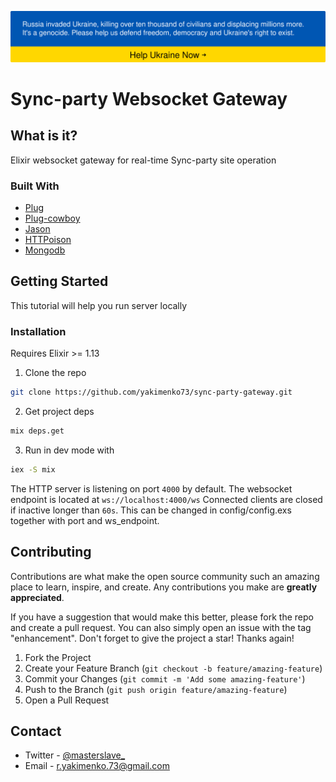 [![SWUbanner](https://raw.githubusercontent.com/vshymanskyy/StandWithUkraine/main/banner2-direct.svg)](https://github.com/vshymanskyy/StandWithUkraine/blob/main/docs/README.md)

# Sync-party Websocket Gateway
## What is it?
Elixir websocket gateway for real-time Sync-party site operation

### Built With
* [Plug](https://hexdocs.pm/plug/readme.html)
* [Plug-cowboy](https://hexdocs.pm/plug_cowboy/Plug.Cowboy.html)
* [Jason](https://hexdocs.pm/jason/readme.html)
* [HTTPoison](https://hexdocs.pm/httpoison/HTTPoison.html)
* [Mongodb](https://www.mongodb.com/)

## Getting Started
This tutorial will help you run server locally

### Installation
Requires Elixir >= 1.13

1. Clone the repo
  ```sh
  git clone https://github.com/yakimenko73/sync-party-gateway.git
  ```
2. Get project deps
  ```sh
  mix deps.get
  ```
3. Run in dev mode with
  ```sh
  iex -S mix
  ````
The HTTP server is listening on port `4000` by default. The websocket endpoint is located at `ws://localhost:4000/ws` Connected clients are closed if inactive longer than `60s`. This can be changed in config/config.exs together with port and ws_endpoint.

## Contributing

Contributions are what make the open source community such an amazing place to learn, inspire, and create. Any contributions you make are **greatly appreciated**.

If you have a suggestion that would make this better, please fork the repo and create a pull request. You can also simply open an issue with the tag "enhancement".
Don't forget to give the project a star! Thanks again!

1. Fork the Project
2. Create your Feature Branch (`git checkout -b feature/amazing-feature`)
3. Commit your Changes (`git commit -m 'Add some amazing-feature'`)
4. Push to the Branch (`git push origin feature/amazing-feature`)
5. Open a Pull Request

## Contact

* Twitter - [@masterslave_](https://twitter.com/masterslave_)
* Email - r.yakimenko.73@gmail.com

